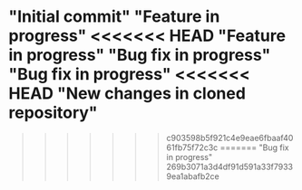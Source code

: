 "Initial commit" 
"Feature in progress" 
<<<<<<< HEAD
"Feature in progress" 
"Bug fix in progress" 
"Bug fix in progress" 
<<<<<<< HEAD
"New changes in cloned repository" 
=======
>>>>>>> c903598b5f921c4e9eae6fbaaf4061fb75f72c3c
=======
"Bug fix in progress"
>>>>>>> 269b3071a3d4df91d591a33f79339ea1abafb2ce
